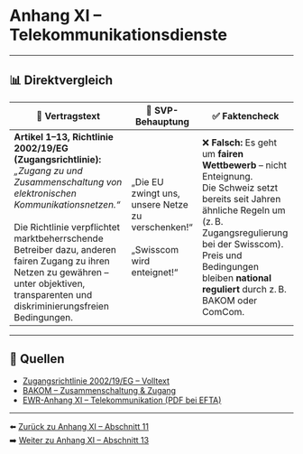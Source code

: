 # Anhang XI – Telekommunikationsdienste

---

## 📊 Direktvergleich

| 📜 **Vertragstext** | 🧨 **SVP-Behauptung** | ✅ **Faktencheck** |
|---------------------|-----------------------|--------------------|
| **Artikel 1–13, Richtlinie 2002/19/EG (Zugangsrichtlinie):** _„Zugang zu und Zusammenschaltung von elektronischen Kommunikationsnetzen.“_ <br><br> Die Richtlinie verpflichtet marktbeherrschende Betreiber dazu, anderen fairen Zugang zu ihren Netzen zu gewähren – unter objektiven, transparenten und diskriminierungsfreien Bedingungen. | „Die EU zwingt uns, unsere Netze zu verschenken!“ <br><br> „Swisscom wird enteignet!“ | ❌ **Falsch:** Es geht um **fairen Wettbewerb** – nicht Enteignung. <br> Die Schweiz setzt bereits seit Jahren ähnliche Regeln um (z. B. Zugangsregulierung bei der Swisscom). <br> Preis und Bedingungen bleiben **national reguliert** durch z. B. BAKOM oder ComCom. |

---

## 🔗 Quellen

- [Zugangsrichtlinie 2002/19/EG – Volltext](https://eur-lex.europa.eu/legal-content/DE/TXT/?uri=CELEX:02002L0019-20091219)
- [BAKOM – Zusammenschaltung & Zugang](https://www.bakom.admin.ch/)
- [EWR-Anhang XI – Telekommunikation (PDF bei EFTA)](https://www.efta.int/media/documents/legal-texts/eea/annexes-to-the-agreement/Annex-XI.pdf)

---

⬅️ [Zurück zu Anhang XI – Abschnitt 11](anhang_XI_abschnitt_11.md)  
➡️ [Weiter zu Anhang XI – Abschnitt 13](anhang_XI_abschnitt_13.md)
